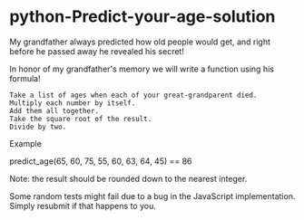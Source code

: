 # python-Predict-your-age-solution

My grandfather always predicted how old people would get, and right before he passed away he revealed his secret!

In honor of my grandfather's memory we will write a function using his formula!

    Take a list of ages when each of your great-grandparent died.
    Multiply each number by itself.
    Add them all together.
    Take the square root of the result.
    Divide by two.

Example

predict_age(65, 60, 75, 55, 60, 63, 64, 45) == 86

Note: the result should be rounded down to the nearest integer.

Some random tests might fail due to a bug in the JavaScript implementation. Simply resubmit if that happens to you.
